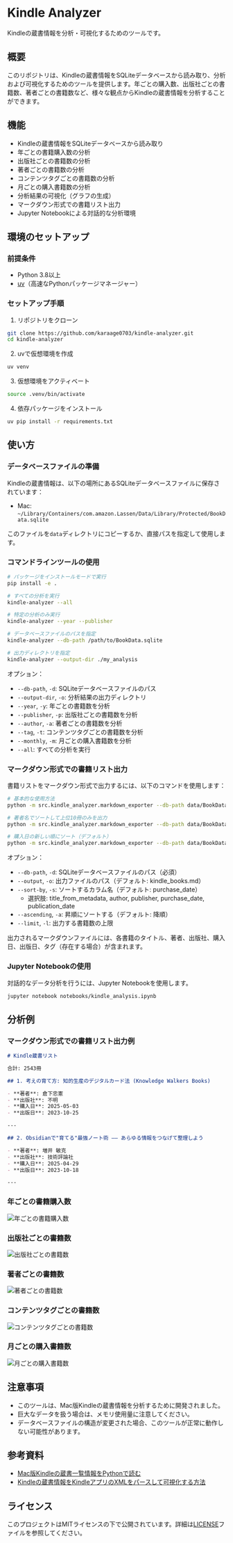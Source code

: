 # Kindle Analyzer

Kindleの蔵書情報を分析・可視化するためのツールです。

## 概要

このリポジトリは、Kindleの蔵書情報をSQLiteデータベースから読み取り、分析および可視化するためのツールを提供します。年ごとの購入数、出版社ごとの書籍数、著者ごとの書籍数など、様々な観点からKindleの蔵書情報を分析することができます。

## 機能

- Kindleの蔵書情報をSQLiteデータベースから読み取り
- 年ごとの書籍購入数の分析
- 出版社ごとの書籍数の分析
- 著者ごとの書籍数の分析
- コンテンツタグごとの書籍数の分析
- 月ごとの購入書籍数の分析
- 分析結果の可視化（グラフの生成）
- マークダウン形式での書籍リスト出力
- Jupyter Notebookによる対話的な分析環境

## 環境のセットアップ

### 前提条件

- Python 3.8以上
- [uv](https://github.com/astral-sh/uv)（高速なPythonパッケージマネージャー）

### セットアップ手順

1. リポジトリをクローン

```bash
git clone https://github.com/karaage0703/kindle-analyzer.git
cd kindle-analyzer
```

2. uvで仮想環境を作成

```bash
uv venv
```

3. 仮想環境をアクティベート

```bash
source .venv/bin/activate
```

4. 依存パッケージをインストール

```bash
uv pip install -r requirements.txt
```

## 使い方

### データベースファイルの準備

Kindleの蔵書情報は、以下の場所にあるSQLiteデータベースファイルに保存されています：

- Mac: `~/Library/Containers/com.amazon.Lassen/Data/Library/Protected/BookData.sqlite`

このファイルを`data`ディレクトリにコピーするか、直接パスを指定して使用します。

### コマンドラインツールの使用

```bash
# パッケージをインストールモードで実行
pip install -e .

# すべての分析を実行
kindle-analyzer --all

# 特定の分析のみ実行
kindle-analyzer --year --publisher

# データベースファイルのパスを指定
kindle-analyzer --db-path /path/to/BookData.sqlite

# 出力ディレクトリを指定
kindle-analyzer --output-dir ./my_analysis
```

オプション：
- `--db-path`, `-d`: SQLiteデータベースファイルのパス
- `--output-dir`, `-o`: 分析結果の出力ディレクトリ
- `--year`, `-y`: 年ごとの書籍数を分析
- `--publisher`, `-p`: 出版社ごとの書籍数を分析
- `--author`, `-a`: 著者ごとの書籍数を分析
- `--tag`, `-t`: コンテンツタグごとの書籍数を分析
- `--monthly`, `-m`: 月ごとの購入書籍数を分析
- `--all`: すべての分析を実行

### マークダウン形式での書籍リスト出力

書籍リストをマークダウン形式で出力するには、以下のコマンドを使用します：

```bash
# 基本的な使用方法
python -m src.kindle_analyzer.markdown_exporter --db-path data/BookData.sqlite --output output/kindle_books.md

# 著者名でソートして上位10冊のみを出力
python -m src.kindle_analyzer.markdown_exporter --db-path data/BookData.sqlite --output output/kindle_books_by_author.md --sort-by author --ascending --limit 10

# 購入日の新しい順にソート（デフォルト）
python -m src.kindle_analyzer.markdown_exporter --db-path data/BookData.sqlite --output output/kindle_books_recent.md
```

オプション：
- `--db-path`, `-d`: SQLiteデータベースファイルのパス（必須）
- `--output`, `-o`: 出力ファイルのパス（デフォルト: kindle_books.md）
- `--sort-by`, `-s`: ソートするカラム名（デフォルト: purchase_date）
  - 選択肢: title_from_metadata, author, publisher, purchase_date, publication_date
- `--ascending`, `-a`: 昇順にソートする（デフォルト: 降順）
- `--limit`, `-l`: 出力する書籍数の上限

出力されるマークダウンファイルには、各書籍のタイトル、著者、出版社、購入日、出版日、タグ（存在する場合）が含まれます。

### Jupyter Notebookの使用

対話的なデータ分析を行うには、Jupyter Notebookを使用します。

```bash
jupyter notebook notebooks/kindle_analysis.ipynb
```

## 分析例

### マークダウン形式での書籍リスト出力例

```markdown
# Kindle蔵書リスト

合計: 2543冊

## 1. 考えの育て方: 知的生産のデジタルカード法 (Knowledge Walkers Books)

- **著者**: 倉下忠憲
- **出版社**: 不明
- **購入日**: 2025-05-03
- **出版日**: 2023-10-25

---

## 2. Obsidianで"育てる"最強ノート術 —— あらゆる情報をつなげて整理しよう

- **著者**: 増井 敏克
- **出版社**: 技術評論社
- **購入日**: 2025-04-29
- **出版日**: 2023-10-18

---
```

### 年ごとの書籍購入数

![年ごとの書籍購入数](output/yearly_counts.png)

### 出版社ごとの書籍数

![出版社ごとの書籍数](output/publisher_counts.png)

### 著者ごとの書籍数

![著者ごとの書籍数](output/author_counts.png)

### コンテンツタグごとの書籍数

![コンテンツタグごとの書籍数](output/tag_counts.png)

### 月ごとの購入書籍数

![月ごとの購入書籍数](output/monthly_counts.png)

## 注意事項

- このツールは、Mac版Kindleの蔵書情報を分析するために開発されました。
- 巨大なデータを扱う場合は、メモリ使用量に注意してください。
- データベースファイルの構造が変更された場合、このツールが正常に動作しない可能性があります。

## 参考資料

- [Mac版Kindleの蔵書一覧情報をPythonで読む](https://note.com/abay_ksg/n/ne345750a61d7)
- [Kindleの蔵書情報をKindleアプリのXMLをパースして可視化する方法](https://zenn.dev/karaage0703/articles/3a163290a4bc26)

## ライセンス

このプロジェクトはMITライセンスの下で公開されています。詳細は[LICENSE](LICENSE)ファイルを参照してください。

